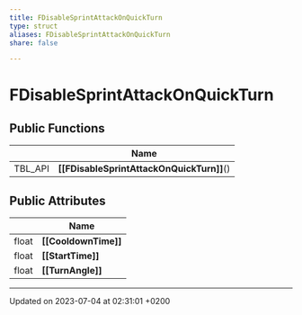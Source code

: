 ```yaml
---
title: FDisableSprintAttackOnQuickTurn
type: struct
aliases: FDisableSprintAttackOnQuickTurn
share: false

---
```


# FDisableSprintAttackOnQuickTurn





## Public Functions

|                | Name           |
| -------------- | -------------- |
| TBL_API | **[[FDisableSprintAttackOnQuickTurn]]**() |

## Public Attributes

|                | Name           |
| -------------- | -------------- |
| float | **[[CooldownTime]]**  |
| float | **[[StartTime]]**  |
| float | **[[TurnAngle]]**  |

-------------------------------

Updated on 2023-07-04 at 02:31:01 +0200